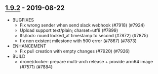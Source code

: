## [1.9.2](https://github.com/go-gitea/gitea/releases/tag/v1.9.2) - 2019-08-22
* BUGFIXES
  * Fix wrong sender when send slack webhook (#7918) (#7924)
  * Upload support text/plain; charset=utf8 (#7899)
  *  lfs/lock: round locked_at timestamp to second (#7872) (#7875)
  * fix non existent milestone with 500 error (#7867) (#7873)
* ENHANCEMENT
  * Fix pull creation with empty changes (#7920) (#7926)
* BUILD
  * drone/docker: prepare multi-arch release + provide arm64 image (#7571) (#7884)
